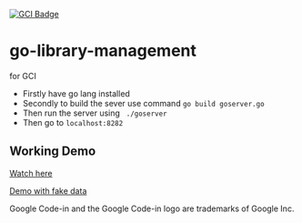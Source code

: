 [![GCI Badge](https://img.shields.io/badge/Google%20Code--in-JBoss%20Community-red?labelColor=2096F3)](https://gitter.im/JBossOutreach/gci)

# go-library-management
for GCI

- Firstly have go lang installed
- Secondly to build the sever use command `go build goserver.go`
- Then run the server using ` ./goserver`
- Then go to `localhost:8282`
## Working Demo
[Watch here](https://streamable.com/c3zw1)

[Demo with fake data](https://streamable.com/798fh)

Google Code-in and the Google Code-in logo are trademarks of Google Inc.
